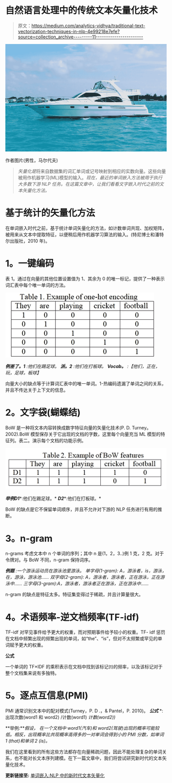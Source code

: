# 自然语言处理中的传统文本矢量化技术

> 原文：<https://medium.com/analytics-vidhya/traditional-text-vectorization-techniques-in-nlp-4e99218e7efe?source=collection_archive---------11----------------------->

![](img/29d43604216ef02097173d19185d6e27.png)

作者图片(男性，马尔代夫)

> *矢量化是*将来自数据集的词汇单词或记号映射到相应的实数向量。这些向量被用作机器学习(ML)模型的输入。*现在，最近的单词嵌入方法被用于执行大多数下游 NLP 任务。在这篇文章中，让我们看看文字嵌入时代之前的文本矢量化方法。*

# **基于统计的矢量化方法**

在单词嵌入时代之前，基于统计单词矢量化的方法，如计数单词共现、加权矩阵，被用来从文本中提取特征，以便稍后用作机器学习算法的输入。(特尼博士和潘特尔出版社，2010 年)。

# **1。一键编码**

表 1。通过在向量的其他位置设置值为 1、其余为 0 的唯一标记，提供了一种表示词汇表中每个唯一单词的方法。

![](img/cf8447012500315183b271d41de7b368.png)

***例******差了。1*** *:他们在踢足球。* ***派。2*** *:他们在打板球。* ***Vocab。*** *:【他们，正在，玩，足球，板球】*

向量大小的缺点等于计算词汇表中的唯一单词。1-热编码遗漏了单词之间的关系，并且不传达关于上下文的信息。

# **2。文字袋(蝴蝶结)**

BoW 是一种将文本内容转换成数字特征向量的矢量化技术(P. D. Turney。2002).BoW 模型保存关于它出现的文档的字数，这里每个向量充当 ML 模型的特征列。表二。演示每个文档的功能示例。

![](img/7be108be208681b1a231a60b048babe8.png)

***举例******D1****:他们在踢足球。* ***D2****:他们在打板球。*

BoW 的缺点是它不保留单词顺序，并且不允许对下游的 NLP 任务进行有用的推断。

# **3。n-gram**

n-grams 考虑文本中 n 个单词的序列；其中 n 是(1，2，3..)例 1 克，2 克。对于令牌对。与 BoW 不同，n-gram 保持词序。

***例题*** *:一个游泳运动员在游泳池里游泳。
单字母(1-gram): A，游泳者，is，游泳，在，游泳，游泳池……
双字母(2-gram): A，游泳者，游泳者，正在游泳，正在游泳中……
三字母(3-gram):A，游泳者，游泳者正在游泳，正在游泳中……*

n-gram 的缺点是特征太多。特征集变得过于稀疏，并且计算量很大。

# **4。术语频率-逆文档频率(TF-idf)**

TF-idf 对罕见事件给予更大的权重，而对预期事件给予较小的权重。TF- idf 惩罚在文档中频繁出现的频繁出现的单词，如“the”、“is”，但对不太频繁或罕见的单词赋予更大的权重。

**公式** 

一个单词的 TF×IDF 的乘积表示在文档中找到该标记(t)的频率，以及该标记对于整个文档集来说有多独特。

# **5。逐点互信息(PMI)**

PMI 通常识别文本中的配对模式(Turney，P. D .，& Pantel，P. 2010)。 ***公式*** *:出现次数(word1 和 word2) /计数(word1) *计数(word2))*

**举例:***假设，* *在一个文档中 word1(汽车)和 word2(驾驶)出现的概率可能较低。相反，出现概率比共现概率高得多的一对单词会得到小的 PMI 分数，如单词 1 (that)和单词 2 (is)。*

我们在这里看到的所有这些方法都存在向量稀疏问题，因此不能处理复杂的单词关系，也不能对长文本序列建模。在下一篇文章中，我们将尝试研究新时代的文本矢量化技术。

**更新链接至:** [单词嵌入:NLP 中的新时代文本矢量化](https://saurabhk30.medium.com/word-embedding-new-age-text-vectorization-in-nlp-3a2db1db2f5b)